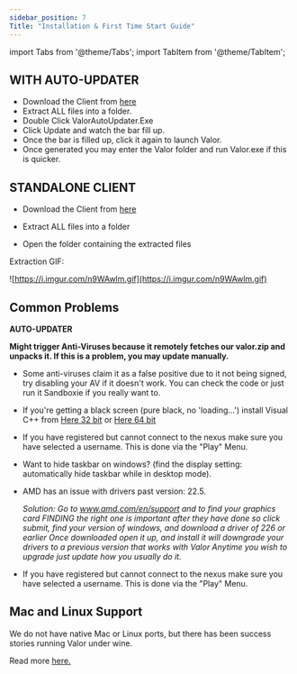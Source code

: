 ```yaml
---
sidebar_position: 7
Title: "Installation & First Time Start Guide"
---
```

import Tabs from '@theme/Tabs';
import TabItem from '@theme/TabItem';

<Tabs>
  <TabItem value= "Installation & First Time Start Guide" label="Installation & First Time Start Guide" default>

## **WITH AUTO-UPDATER**

- Download the Client from [here](https://api.valorserver.com/api/launcher)
- Extract ALL files into a folder.
- Double Click ValorAutoUpdater.Exe 
- Click Update and watch the bar fill up.
- Once the bar is filled up, click it again to launch Valor.
- Once generated you may enter the Valor folder and run Valor.exe if this is quicker.

## **STANDALONE CLIENT**

- Download the Client from [here](https://api.valorserver.com/api/download)

- Extract ALL files into a folder
- Open the folder containing the extracted files

Extraction GIF: 

![https://i.imgur.com/n9WAwlm.gif](https://i.imgur.com/n9WAwlm.gif)

  </TabItem>
  <TabItem value="Common Problems" label="Common Problems">

## **Common Problems**

**AUTO-UPDATER**

**Might trigger Anti-Viruses because it remotely fetches our valor.zip and unpacks it. If this is a problem, you may update manually.**
    
 - Some anti-viruses claim it as a false positive due to it not being signed, try disabling your AV if it doesn't work. You can check the code or just run it Sandboxie if you really want to.

 - If you're getting a black screen (pure black, no 'loading...') install Visual C++ from [Here 32 bit](https://aka.ms/vs/16/release/vc_redist.x86.exe) or [Here 64 bit](https://aka.ms/vs/16/release/vc_redist.x64.exe)
    
 - If you have registered but cannot connect to the nexus make sure you have selected a username. This is done via the "Play" Menu.

 - Want to hide taskbar on windows? (find the display setting: automatically hide taskbar while in desktop mode).
    
 - AMD has an issue with drivers past version: 22.5.

    *Solution:
    Go to www.amd.com/en/support and to find your graphics card FINDING the right one is important after they have done so click submit, find your version of windows, and download a driver of 226 or earlier
    Once downloaded open it up, and install it will downgrade your drivers to a previous version that works with Valor Anytime you wish to upgrade just update how you usually do it.*

 - If you have registered but cannot connect to the nexus make sure you have selected a username. This is done via the "Play" Menu.

## **Mac and Linux Support**

We do not have native Mac or Linux ports, but there has been success stories running Valor under wine. 

Read more [here.](https://blog.valorserver.com/valor-on-macos/)
    
  </TabItem>
</Tabs>
